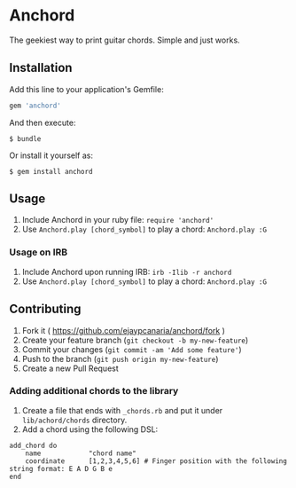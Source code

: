 # Anchord

The geekiest way to print guitar chords. Simple and just works.

## Installation

Add this line to your application's Gemfile:

```ruby
gem 'anchord'
```

And then execute:

    $ bundle

Or install it yourself as:

    $ gem install anchord

## Usage

1. Include Anchord in your ruby file: `require 'anchord'`
2. Use `Anchord.play [chord_symbol]` to play a chord: `Anchord.play :G`

### Usage on IRB
1. Include Anchord upon running IRB: `irb -Ilib -r anchord`
2. Use `Anchord.play [chord_symbol]` to play a chord: `Anchord.play :G`

## Contributing

1. Fork it ( https://github.com/ejaypcanaria/anchord/fork )
2. Create your feature branch (`git checkout -b my-new-feature`)
3. Commit your changes (`git commit -am 'Add some feature'`)
4. Push to the branch (`git push origin my-new-feature`)
5. Create a new Pull Request

### Adding additional chords to the library

1. Create a file that ends with `_chords.rb` and put it under `lib/achord/chords` directory.
2. Add a chord using the following DSL:

```
add_chord do
	name 			"chord name"
	coordinate 		[1,2,3,4,5,6] # Finger position with the following string format: E A D G B e
end
```